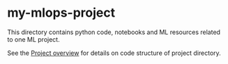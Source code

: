 # my-mlops-project

This directory contains python code, notebooks and ML resources related to one ML project.

See the [Project overview](../docs/project-overview.md) for details on code structure of project directory.